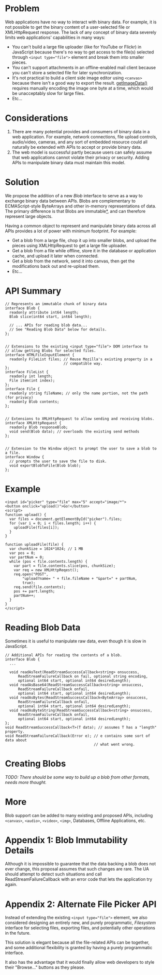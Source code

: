 # Problem #

Web applications have no way to interact with binary data. For example, it is not possible to get the binary content of a user-selected file or XMLHttpRequest response. The lack of any concept of binary data severely limits web applications' capabilities in many ways:

  * You can't build a large file uploader (like for YouTube or Flickr) in JavaScript because there's no way to get access to the file(s) selected through `<input type="file">` element and break them into smaller pieces.
  * You can't support attachments in an offline-enabled mail client because you can't store a selected file for later synchronization.
  * It's not practical to build a client side image editor using `<canvas>` because there isn't a good way to export the result. [getImageData()](http://www.whatwg.org/specs/web-apps/current-work/multipage/section-the-canvas.html#getimagedata) requires manually encoding the image one byte at a time, which would be unacceptably slow for large files.
  * Etc...

# Considerations #

  1. There are many potential provides and consumers of binary data in a web application. For example, network connections, file upload controls, audio/video, cameras, and any sort of embedded resource could all naturally be extended with APIs to accept or provide binary data.
  1. The web model is successful partly because users can safely assume that web applications cannot violate their privacy or security. Adding APIs to manipulate binary data must maintain this model.

# Solution #

We propose the addition of a new _Blob_ interface to serve as a way to exchange binary data between APIs. Blobs are complementary to ECMAScript-style ByteArrays and other in-memory representations of data. The primary difference is that Blobs are immutable[\*](http://code.google.com/p/google-gears/wiki/BlobWebAPIPropsal#Appendix_1:_Blob_Immutability_Details), and can therefore represent large objects.

Having a common object to represent and manipulate binary data across all APIs provides a lot of power with minimum footprint. For example:

  * Get a blob from a large file, chop it up into smaller blobs, and upload the pieces using XMLHttpRequest to get a large file uploader.
  * Get a blob from a file while offline, store it in the database or application cache, and upload it later when connected.
  * Get a blob from the network, send it into canvas, then get the modifications back out and re-upload them.
  * Etc...

# API Summary #

```
// Represents an immutable chunk of binary data
interface Blob {
  readonly attribute int64 length;
  Blob slice(int64 start, int64 length);

  // ... APIs for reading blob data...
  // See "Reading Blob Data" below for details.
};


// Extensions to the existing <input type="file"> DOM interface to
// allow getting Blobs for selected files.
interface HTMLFileInputElement {
  readonly FileList files; // Reuse Mozilla's existing property in a
                           // compatible way.
};
interface FileList {
  readonly int length;
  File item(int index);
};
interface File {
  readonly string fileName; // only the name portion, not the path (for privacy)
  readonly Blob contents;
};


// Extensions to XMLHttpRequest to allow sending and receiving blobs.
interface XMLHttpRequest {
  readonly Blob responseBlob;
  void send(Blob data); // overloads the existing send methods
};


// Extension to the Window object to prompt the user to save a blob to a file.
interface Window {
  // prompts the user to save the file to disk.
  void exportBlobToFile(Blob blob);
};
```


# Example #
```
<input id="picker" type="file" max="5" accept="image/*">
<button onclick="upload()">Go!</button>
<script>
function upload() {
  var files = document.getElementById("picker").files;
  for (var i = 0; i < files.length; i++) {
    uploadFile(files[i]);
  }
}

function uploadFile(file) {
  var chunkSize = 1024*1024; // 1 MB
  var pos = 0;
  var partNum = 0;
  while (pos < file.contents.length) {
    var part = file.contents.slice(pos, chunkSize);
    var req = new XMLHttpReqest();
    req.open("POST",
        "upload?name= " + file.fileName + "&part=" + partNum,
        true);
    req.send(file.contents);
    pos += part.length;
    partNum++;
  }
}
</script>
```


# Reading Blob Data #

Sometimes it is useful to manipulate raw data, even though it is slow in JavaScript.

```
// Additional APIs for reading the contents of a blob.
interface Blob {
  ...

  void readAsText(ReadStreamSuccessCallback<string> onsuccess,
      ReadStreamFailureCallback on fail, optional string encoding,
      optional int64 start, optional int64 desiredLength);
  void readAsBase64(ReadStreamSuccessCallback<string> onsuccess,
      ReadStreamFailureCallback onfail,
      optional int64 start, optional int64 desiredLength);
  void readAsBytes(ReadStreamSuccessCallback<ByteArray> onsuccess,
      ReadStreamFailureCallback onfail,
      optional int64 start, optional int64 desiredLength);
  void readAsByteString(ReadStreamSuccessCallback<string> onsuccess,
      ReadStreamFailureCallback onfail,
      optional int64 start, optional int64 desiredLength);
};
void ReadStreamSuccessCallback<T>(T data); // assumes T has a "length" property.
void ReadStreamFailureCallback(Error e); // e contains some sort of data about
                                         // what went wrong.
```

# Creating Blobs #

_TODO: There should be some way to build up a blob from other formats, needs more thought._


# More #

Blob support can be added to many existing and proposed APIs, including `<canvas>`, `<audio>`, `<video>`, `<img>`, Databases, Offline Applications, etc.


# Appendix 1: Blob Immutability Details #

Although it is impossible to guarantee that the data backing a blob does not ever change, this proposal assumes that such changes are rare. The UA should attempt to detect such situations and call ReadStreamFailureCallback with an error code that lets the application try again.


# Appendix 2: Alternate File Picker API #

Instead of extending the existing `<input type="file">` element, we also considered designing an entirely new, and purely programmatic, _Filesystem_ interface for selecting files, exporting files, and potentially other operations in the future.

This solution is elegant because all the file-related APIs can be together, and some additional flexibility is granted by having a purely programmatic interface.

It also has the advantage that it would finally allow web developers to style their "Browse..." buttons as they please.